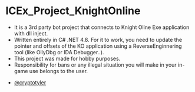 # ICEx_Project_KnightOnline
* It is a 3rd party bot project that connects to Knight Oline Exe application with dll inject. 
* Written entirely in C# .NET 4.8. For it to work, you need to update the pointer and offsets of the KO application using a ReverseEnginnering tool (like OllyDbg or IDA Debugger..).
* This project was made for hobby purposes.
* Responsibility for bans or any illegal situation you will make in your in-game use belongs to the user.
- [@cryptotyler](https://github.com/cryptotyler)
